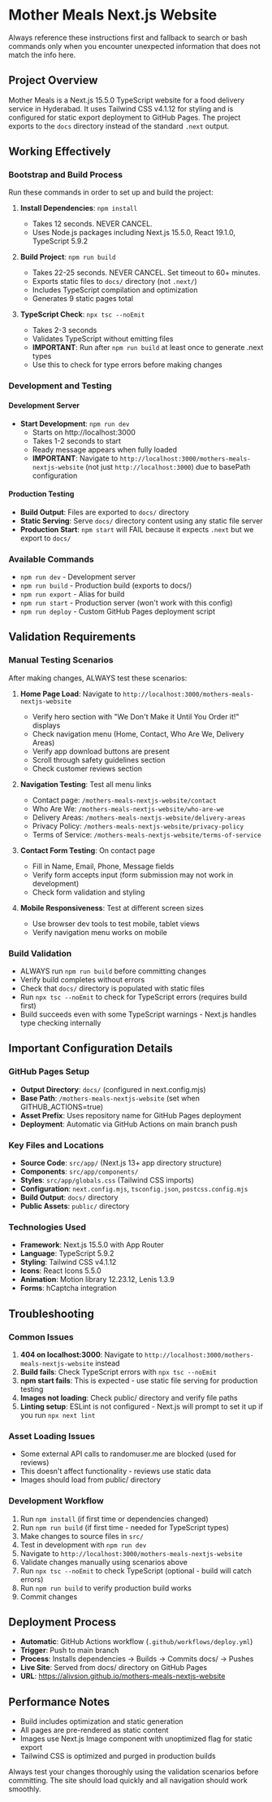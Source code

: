 # Mother Meals Next.js Website

Always reference these instructions first and fallback to search or bash commands only when you encounter unexpected information that does not match the info here.

## Project Overview
Mother Meals is a Next.js 15.5.0 TypeScript website for a food delivery service in Hyderabad. It uses Tailwind CSS v4.1.12 for styling and is configured for static export deployment to GitHub Pages. The project exports to the `docs` directory instead of the standard `.next` output.

## Working Effectively

### Bootstrap and Build Process
Run these commands in order to set up and build the project:

1. **Install Dependencies**: `npm install` 
   - Takes 12 seconds. NEVER CANCEL.
   - Uses Node.js packages including Next.js 15.5.0, React 19.1.0, TypeScript 5.9.2

2. **Build Project**: `npm run build`
   - Takes 22-25 seconds. NEVER CANCEL. Set timeout to 60+ minutes.
   - Exports static files to `docs/` directory (not `.next/`)
   - Includes TypeScript compilation and optimization
   - Generates 9 static pages total

3. **TypeScript Check**: `npx tsc --noEmit`
   - Takes 2-3 seconds
   - Validates TypeScript without emitting files
   - **IMPORTANT**: Run after `npm run build` at least once to generate .next types
   - Use this to check for type errors before making changes

### Development and Testing

#### Development Server
- **Start Development**: `npm run dev`
  - Starts on http://localhost:3000
  - Takes 1-2 seconds to start
  - Ready message appears when fully loaded
  - **IMPORTANT**: Navigate to `http://localhost:3000/mothers-meals-nextjs-website` (not just `http://localhost:3000`) due to basePath configuration

#### Production Testing
- **Build Output**: Files are exported to `docs/` directory
- **Static Serving**: Serve `docs/` directory content using any static file server
- **Production Start**: `npm start` will FAIL because it expects `.next` but we export to `docs/`

### Available Commands
- `npm run dev` - Development server
- `npm run build` - Production build (exports to docs/)
- `npm run export` - Alias for build
- `npm run start` - Production server (won't work with this config)
- `npm run deploy` - Custom GitHub Pages deployment script

## Validation Requirements

### Manual Testing Scenarios
After making changes, ALWAYS test these scenarios:

1. **Home Page Load**: Navigate to `http://localhost:3000/mothers-meals-nextjs-website`
   - Verify hero section with "We Don't Make it Until You Order it!" displays
   - Check navigation menu (Home, Contact, Who Are We, Delivery Areas)
   - Verify app download buttons are present
   - Scroll through safety guidelines section
   - Check customer reviews section

2. **Navigation Testing**: Test all menu links
   - Contact page: `/mothers-meals-nextjs-website/contact`
   - Who Are We: `/mothers-meals-nextjs-website/who-are-we`  
   - Delivery Areas: `/mothers-meals-nextjs-website/delivery-areas`
   - Privacy Policy: `/mothers-meals-nextjs-website/privacy-policy`
   - Terms of Service: `/mothers-meals-nextjs-website/terms-of-service`

3. **Contact Form Testing**: On contact page
   - Fill in Name, Email, Phone, Message fields
   - Verify form accepts input (form submission may not work in development)
   - Check form validation and styling

4. **Mobile Responsiveness**: Test at different screen sizes
   - Use browser dev tools to test mobile, tablet views
   - Verify navigation menu works on mobile

### Build Validation
- ALWAYS run `npm run build` before committing changes
- Verify build completes without errors  
- Check that `docs/` directory is populated with static files
- Run `npx tsc --noEmit` to check for TypeScript errors (requires build first)
- Build succeeds even with some TypeScript warnings - Next.js handles type checking internally

## Important Configuration Details

### GitHub Pages Setup
- **Output Directory**: `docs/` (configured in next.config.mjs)
- **Base Path**: `/mothers-meals-nextjs-website` (set when GITHUB_ACTIONS=true)
- **Asset Prefix**: Uses repository name for GitHub Pages deployment
- **Deployment**: Automatic via GitHub Actions on main branch push

### Key Files and Locations
- **Source Code**: `src/app/` (Next.js 13+ app directory structure)
- **Components**: `src/app/components/` 
- **Styles**: `src/app/globals.css` (Tailwind CSS imports)
- **Configuration**: `next.config.mjs`, `tsconfig.json`, `postcss.config.mjs`
- **Build Output**: `docs/` directory
- **Public Assets**: `public/` directory

### Technologies Used
- **Framework**: Next.js 15.5.0 with App Router
- **Language**: TypeScript 5.9.2
- **Styling**: Tailwind CSS v4.1.12
- **Icons**: React Icons 5.5.0
- **Animation**: Motion library 12.23.12, Lenis 1.3.9
- **Forms**: hCaptcha integration

## Troubleshooting

### Common Issues
1. **404 on localhost:3000**: Navigate to `http://localhost:3000/mothers-meals-nextjs-website` instead
2. **Build fails**: Check TypeScript errors with `npx tsc --noEmit`
3. **npm start fails**: This is expected - use static file serving for production testing
4. **Images not loading**: Check public/ directory and verify file paths
5. **Linting setup**: ESLint is not configured - Next.js will prompt to set it up if you run `npx next lint`

### Asset Loading Issues
- Some external API calls to randomuser.me are blocked (used for reviews)
- This doesn't affect functionality - reviews use static data
- Images should load from public/ directory

### Development Workflow
1. Run `npm install` (if first time or dependencies changed)
2. Run `npm run build` (if first time - needed for TypeScript types)
3. Make changes to source files in `src/`
4. Test in development with `npm run dev`
5. Navigate to `http://localhost:3000/mothers-meals-nextjs-website`
6. Validate changes manually using scenarios above
7. Run `npx tsc --noEmit` to check TypeScript (optional - build will catch errors)
8. Run `npm run build` to verify production build works
9. Commit changes

## Deployment Process
- **Automatic**: GitHub Actions workflow (`.github/workflows/deploy.yml`)
- **Trigger**: Push to main branch
- **Process**: Installs dependencies → Builds → Commits docs/ → Pushes
- **Live Site**: Served from docs/ directory on GitHub Pages
- **URL**: https://alivsion.github.io/mothers-meals-nextjs-website

## Performance Notes
- Build includes optimization and static generation
- All pages are pre-rendered as static content
- Images use Next.js Image component with unoptimized flag for static export
- Tailwind CSS is optimized and purged in production builds

Always test your changes thoroughly using the validation scenarios before committing. The site should load quickly and all navigation should work smoothly.